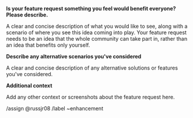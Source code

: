 **Is your feature request something you feel would benefit everyone? Please describe.**

A clear and concise description of what you would like to see, along with a scenario of where you see this idea coming into play. Your feature request needs to be an idea that the whole community can take part in, rather than an idea that benefits only yourself.


**Describe any alternative scenarios you've considered**

A clear and concise description of any alternative solutions or features you've considered.

**Additional context**

Add any other context or screenshots about the feature request here.

/assign @russjr08
/label ~enhancement